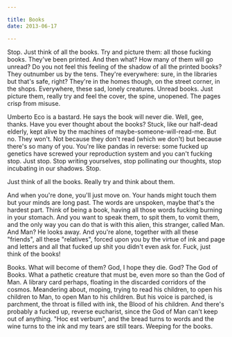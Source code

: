 ```yaml
---

title: Books
date: 2013-06-17

---
```




Stop. Just think of all the books. Try and picture them: all those fucking books. They've been printed. And then what? How many of them will go unread? Do you not feel this feeling of the shadow of all the printed books? They outnumber us by the tens. They're everywhere: sure, in the libraries but that's safe, right? They're in the homes though, on the street corner, in the shops. Everywhere, these sad, lonely creatures. Unread books. Just picture them, really try and feel the cover, the spine, unopened. The pages crisp from misuse.

Umberto Eco is a bastard. He says the book will never die. Well, gee, thanks. Have you ever thought about the books? Stuck, like our half-dead elderly, kept alive by the machines of maybe-someone-will-read-me. But no. They won't. Not because they don't read (which we don't) but because there's so many of you. You're like pandas in reverse: some fucked up genetics have screwed your reproduction system and you can't fucking stop. Just stop. Stop writing yourselves, stop pollinating our thoughts, stop incubating in our shadows. Stop.

Just think of all the books. Really try and think about them.


And when you're done, you'll just move on. Your hands might touch them but your minds are long past. The words are unspoken, maybe that's the hardest part. Think of being a book, having all those words fucking burning in your stomach. And you want to speak them, to spit them, to vomit them, and the only way you can do that is with this alien, this stranger, called Man. And Man? He looks away. And you're alone, together with all these "friends", all these "relatives", forced upon you by the virtue of ink and page and letters and all that fucked up shit you didn't even ask for. Fuck, just think of the books!

Books. What will become of them? God, I hope they die. God? The God of Books. What a pathetic creature that must be, even more so than the God of Man. A library card perhaps, floating in the discarded corridors of the cosmos. Meandering about, moping, trying to read his children, to open his children to Man, to open Man to his children. But his voice is parched, is parchment, the throat is filled with ink, the Blood of his children. And there's probably a fucked up, reverse eucharist, since the God of Man can't keep out of anything. "Hoc est verbum", and the bread turns to words and the wine turns to the ink and my tears are still tears. Weeping for the books.
